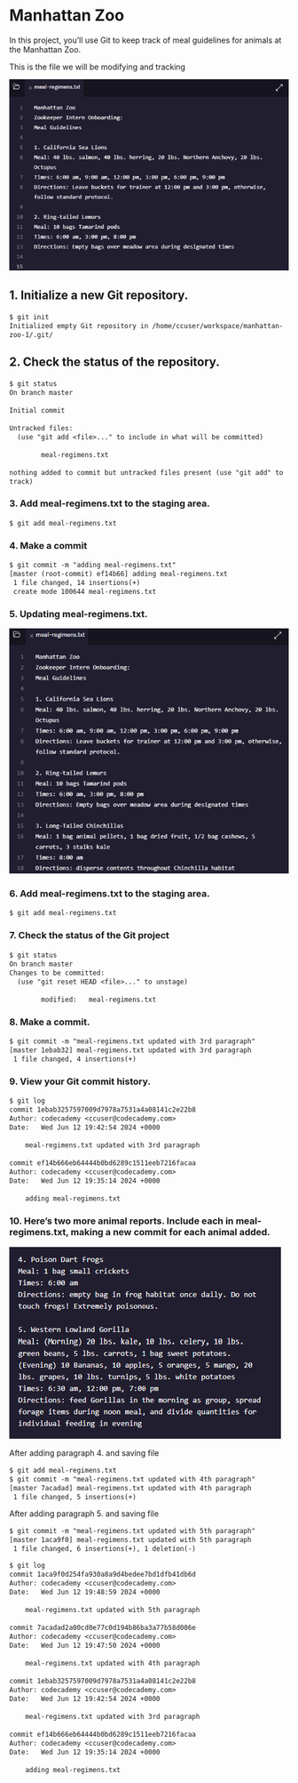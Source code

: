 # Manhattan Zoo

In this project, you’ll use Git to keep track of meal guidelines for animals at the Manhattan Zoo.

This is the file we will be modifying and tracking

![alt text](images/manhattan_zoo_1.png)

## 1. Initialize a new Git repository.
```
$ git init
Initialized empty Git repository in /home/ccuser/workspace/manhattan-zoo-1/.git/
```

## 2. Check the status of the repository.
```
$ git status
On branch master

Initial commit

Untracked files:
  (use "git add <file>..." to include in what will be committed)

        meal-regimens.txt

nothing added to commit but untracked files present (use "git add" to track)
```

### 3. Add meal-regimens.txt to the staging area.
```
$ git add meal-regimens.txt
```

### 4. Make a commit
```
$ git commit -m "adding meal-regimens.txt"
[master (root-commit) ef14b66] adding meal-regimens.txt
 1 file changed, 14 insertions(+)
 create mode 100644 meal-regimens.txt
```

### 5. Updating meal-regimens.txt.
![alt text](images/manhattan_zoo_2.png)

### 6. Add meal-regimens.txt to the staging area.
```
$ git add meal-regimens.txt 
```

### 7. Check the status of the Git project
```
$ git status
On branch master
Changes to be committed:
  (use "git reset HEAD <file>..." to unstage)

        modified:   meal-regimens.txt
```
### 8. Make a commit.
```
$ git commit -m "meal-regimens.txt updated with 3rd paragraph"
[master 1ebab32] meal-regimens.txt updated with 3rd paragraph
 1 file changed, 4 insertions(+)
```
### 9. View your Git commit history.
```
$ git log
commit 1ebab3257597009d7978a7531a4a08141c2e22b8
Author: codecademy <ccuser@codecademy.com>
Date:   Wed Jun 12 19:42:54 2024 +0000

    meal-regimens.txt updated with 3rd paragraph

commit ef14b666eb64444b0bd6289c1511eeb7216facaa
Author: codecademy <ccuser@codecademy.com>
Date:   Wed Jun 12 19:35:14 2024 +0000

    adding meal-regimens.txt
```
### 10.  Here’s two more animal reports. Include each in meal-regimens.txt, making a new commit for each animal added.
![alt text](images/manhattan_zoo_3.png)

After adding paragraph 4. and saving file
```
$ git add meal-regimens.txt 
$ git commit -m "meal-regimens.txt updated with 4th paragraph"
[master 7acadad] meal-regimens.txt updated with 4th paragraph
 1 file changed, 5 insertions(+)
```

After adding paragraph 5. and saving file
```
$ git commit -m "meal-regimens.txt updated with 5th paragraph"
[master 1aca9f0] meal-regimens.txt updated with 5th paragraph
 1 file changed, 6 insertions(+), 1 deletion(-)
```
```
$ git log
commit 1aca9f0d254fa930a8a9d4bedee7bd1dfb41db6d
Author: codecademy <ccuser@codecademy.com>
Date:   Wed Jun 12 19:48:59 2024 +0000

    meal-regimens.txt updated with 5th paragraph

commit 7acadad2a00cd0e77c0d194b86ba3a77b58d006e
Author: codecademy <ccuser@codecademy.com>
Date:   Wed Jun 12 19:47:50 2024 +0000

    meal-regimens.txt updated with 4th paragraph

commit 1ebab3257597009d7978a7531a4a08141c2e22b8
Author: codecademy <ccuser@codecademy.com>
Date:   Wed Jun 12 19:42:54 2024 +0000

    meal-regimens.txt updated with 3rd paragraph

commit ef14b666eb64444b0bd6289c1511eeb7216facaa
Author: codecademy <ccuser@codecademy.com>
Date:   Wed Jun 12 19:35:14 2024 +0000

    adding meal-regimens.txt
```